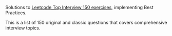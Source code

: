 Solutions to [Leetcode Top Interview 150 exercises](https://leetcode.com/studyplan/top-interview-150/), implementing Best Practices.

This is a list of 150 original and classic questions that covers comprehensive interview topics.

